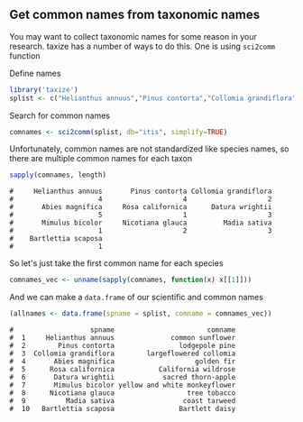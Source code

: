 ## Get common names from taxonomic names



You may want to collect taxonomic names for some reason in your research. taxize has a number of ways to do this. One is using `sci2comm` function

Define names


```r
library('taxize')
splist <- c("Helianthus annuus","Pinus contorta","Collomia grandiflora","Abies magnifica","Rosa californica","Datura wrightii","Mimulus bicolor","Nicotiana glauca","Madia sativa","Bartlettia scaposa")
```

Search for common names


```r
comnames <- sci2comm(splist, db="itis", simplify=TRUE)
```

Unfortunately, common names are not standardized like species names, so there are multiple common names for each taxon


```r
sapply(comnames, length)
```

```
#     Helianthus annuus       Pinus contorta Collomia grandiflora 
#                     4                    4                    2 
#       Abies magnifica     Rosa californica      Datura wrightii 
#                     5                    1                    3 
#       Mimulus bicolor     Nicotiana glauca         Madia sativa 
#                     1                    2                    3 
#    Bartlettia scaposa 
#                     1
```

So let's just take the first common name for each species


```r
comnames_vec <- unname(sapply(comnames, function(x) x[[1]]))
```

And we can make a `data.frame` of our scientific and common names


```r
(allnames <- data.frame(spname = splist, comname = comnames_vec))
```

```
#                   spname                       comname
#  1     Helianthus annuus              common sunflower
#  2        Pinus contorta                lodgepole pine
#  3  Collomia grandiflora        largeflowered collomia
#  4       Abies magnifica                    golden fir
#  5      Rosa californica           California wildrose
#  6       Datura wrightii            sacred thorn-apple
#  7       Mimulus bicolor yellow and white monkeyflower
#  8      Nicotiana glauca                  tree tobacco
#  9          Madia sativa                 coast tarweed
#  10   Bartlettia scaposa                Bartlett daisy
```
